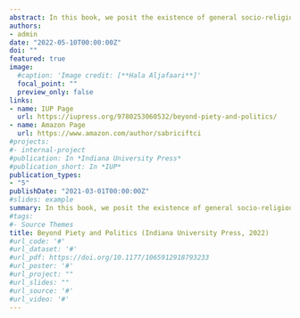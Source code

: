 ```yaml
---
abstract: In this book, we posit the existence of general socio-religious spatial positions with distinct outlooks within the domain of those generally categorized in public opinion research as “religious” Muslims.  Such a conceptual framework allows us to make an important contribution to the literature by moving away from instrumentation of religiosity along dichotomous binaries like “religious and non-religious” or “secular-Islamist” to better understand the religious and social roots of Muslim political attitudes. Inspired by the findings of social theory and the economics of religion literature, the book presents an argument based on the simple observation that significant intrafaith variation exists among the devout within a country. The book provides new conceptualization and theory about Muslim political attitudes. We apply the insights from distinct literatures including economics of religion, sociological theories on moral cosmology and religious identity, and the burgeoning empirical research on Muslim political attitudes to examine the synergies between religion and political/economic preferences.
authors:
- admin
date: "2022-05-10T00:00:00Z"
doi: ""
featured: true
image:
  #caption: 'Image credit: [**Hala Aljafaari**]'
  focal_point: ""
  preview_only: false
links:
- name: IUP Page
  url: https://iupress.org/9780253060532/beyond-piety-and-politics/
- name: Amazon Page
  url: https://www.amazon.com/author/sabriciftci
#projects:
#- internal-project
#publication: In *Indiana University Press*
#publication_short: In *IUP*
publication_types:
- "5"
publishDate: "2021-03-01T00:00:00Z"
#slides: example
summary: In this book, we posit the existence of general socio-religious spatial positions with distinct outlooks within the domain of those generally categorized in public opinion research as “religious” Muslims.  Such a conceptual framework allows us to make an important contribution to the literature by moving away from instrumentation of religiosity along dichotomous binaries like “religious and non-religious” or “secular-Islamist” to better understand the religious and social roots of Muslim political attitudes. Inspired by the findings of social theory and the economics of religion literature, the book presents an argument based on the simple observation that significant intrafaith variation exists among the devout within a country. The book provides new conceptualization and theory about Muslim political attitudes. We apply the insights from distinct literatures including economics of religion, sociological theories on moral cosmology and religious identity, and the burgeoning empirical research on Muslim political attitudes to examine the synergies between religion and political/economic preferences.
#tags:
#- Source Themes
title: Beyond Piety and Politics (Indiana University Press, 2022)
#url_code: '#'
#url_dataset: '#'
#url_pdf: https://doi.org/10.1177/1065912918793233
#url_poster: '#'
#url_project: ""
#url_slides: ""
#url_source: '#'
#url_video: '#'
---
```

